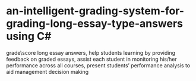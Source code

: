 # an-intelligent-grading-system-for-grading-long-essay-type-answers using C# 
grade\score long essay answers, help students learning by providing feedback on graded essays, assist each student in monitoring his/her performance across all courses, present students’ performance analysis to aid management decision making   
